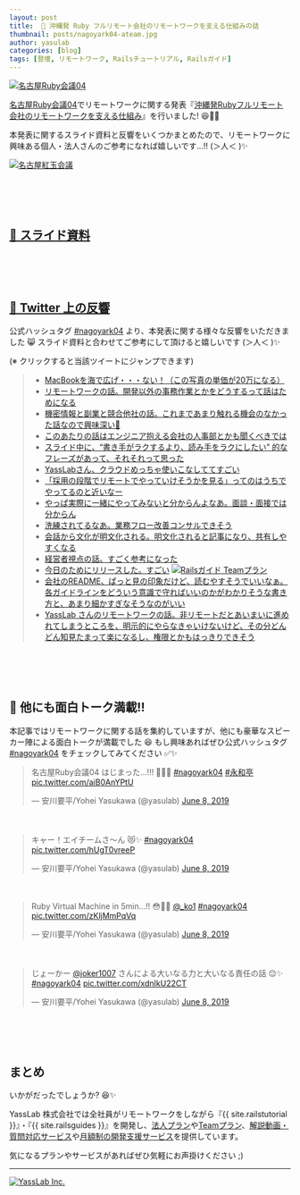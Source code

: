 ```yaml
---
layout: post
title:  🏮 沖縄発 Ruby フルリモート会社のリモートワークを支える仕組みの話
thumbnail: posts/nagoyark04-ateam.jpg
author: yasulab
categories: [blog]
tags: [登壇, リモートワーク, Railsチュートリアル, Railsガイド]
---
```


[![名古屋Ruby会議04](/img/posts/nagoyark04-ateam.jpg)](https://twitter.com/yasulab/status/1137221480779882496)

[名古屋Ruby会議04](http://regional-gh.rubykaigi.org/nagoya04/)でリモートワークに関する発表『[沖縄発Rubyフルリモート会社のリモートワークを支える仕組み](https://speakerdeck.com/yasslab/remote-first-company)』を行いました! 😆🎉✨ 

本発表に関するスライド資料と反響をいくつかまとめたので、リモートワークに興味ある個人・法人さんのご参考になれば嬉しいです...!! (＞人＜ )✨

[![名古屋紅玉会議](/img/posts/nagoyark04-flags.jpg)](http://regional-gh.rubykaigi.org/nagoya04/)

<div style="margin-bottom: 100px;"></div>

## [📜 スライド資料](https://speakerdeck.com/yasslab/remote-first-company)

<div style="margin-bottom: 100px;">
  <script async class="speakerdeck-embed" data-id="cf1cd6f115924b4cace9b825fe474198" data-ratio="1.33333333333333" src="//speakerdeck.com/assets/embed.js"></script>
</div>

## [🐣 Twitter 上の反響](https://twitter.com/hashtag/nagoyark04)

公式ハッシュタグ [#nagoyark04](https://twitter.com/hashtag/nagoyark04) より、本発表に関する様々な反響をいただきました 😸 スライド資料と合わせてご参考にして頂けると嬉しいです (＞人＜ )✨

(※ クリックすると当該ツイートにジャンプできます)

> - [MacBookを海で広げ・・・ない！（この写真の単価が20万になる）](https://twitter.com/corocn/status/1137174356079939584?s=21)
> - [リモートワークの話。開発以外の事務作業とかをどうするって話はためになる](https://twitter.com/inocof/status/1137176225808506880?s=21)
> - [機密情報と副業と競合他社の話。これまであまり触れる機会のなかった話なので興味深い👀](https://twitter.com/color_box/status/1137176594810777600?s=21)
> - [このあたりの話はエンジニア抱える会社の人事部とかも聞くべきでは](https://twitter.com/y_s______731/status/1137177601263321089?s=21)
> - [スライド中に、“書き手がラクするより、読み手をラクにしたい” 的なフレーズがあって、それそれって思った](https://twitter.com/yoshi_hirano/status/1137177648893849602?s=21)
> - [YassLabさん、クラウドめっちゃ使いこなしててすごい](https://twitter.com/moaieee/status/1137177711170842624?s=21)
> - [「採用の段階でリモートでやっていけそうかを見る」ってのはうちでやってるのと近いなー](https://twitter.com/kokuyouwind/status/1137177409906569216)
> - [やっぱ実際に一緒にやってみないと分からんよなあ。面談・面接では分からん](https://twitter.com/joker1007/status/1137177221813063680)
> - [洗練されてるなあ。業務フロー改善コンサルできそう](https://twitter.com/joker1007/status/1137177866787991553?s=21)
> - [会話から文化が明文化される。明文化されると記事になり、共有しやすくなる](https://twitter.com/color_box/status/1137177892599652352)
> - [経営者視点の話。すごく参考になった](https://twitter.com/_suima_/status/1137177926858788865?s=21)
> - [今日のためにリリースした。すごい](https://twitter.com/_suima_/status/1137178437418831873?s=21)
>   [![Railsガイド Teamプラン](/img/posts/guides-team-top.png)](https://railsguides.jp/team)
> - [会社のREADME、ぱっと見の印象だけど、読むやすそうでいいなぁ。各ガイドラインをどういう意識で守ればいいのかがわかりそうな書き方と、あまり細かすぎなそうなのがいい](https://twitter.com/publichtml/status/1137178557048807424?s=21)
> - [YassLab さんのリモートワークの話。非リモートだとあいまいに進めれてしまうところを、明示的にやらなきゃいけないけど、その分どんどん知見たまって楽になるし、権限とかもはっきりできそう](https://twitter.com/labocho/status/1137178887857758208?s=21)

<div style="margin-bottom: 100px;"></div>


## 💎 他にも面白トーク満載!!

本記事ではリモートワークに関する話を集約していますが、他にも豪華なスピーカー陣による面白トークが満載でした 😆 もし興味あればぜひ公式ハッシュタグ [#nagoyark04](https://twitter.com/hashtag/nagoyark04) をチェックしてみてください ✅✨

<blockquote class="twitter-tweet" data-lang="en"><p lang="ja" dir="ltr">名古屋Ruby会議04 はじまった...!!! 🤣💎✨ <a href="https://twitter.com/hashtag/nagoyark04?src=hash&amp;ref_src=twsrc%5Etfw">#nagoyark04</a> <a href="https://twitter.com/hashtag/%E6%B0%B8%E5%92%8C%E4%BA%AD?src=hash&amp;ref_src=twsrc%5Etfw">#永和亭</a> <a href="https://t.co/aiB0AnYPtU">pic.twitter.com/aiB0AnYPtU</a></p>&mdash; 安川要平/Yohei Yasukawa (@yasulab) <a href="https://twitter.com/yasulab/status/1137167257510076417?ref_src=twsrc%5Etfw">June 8, 2019</a></blockquote>

<div style="margin-bottom: 50px;"></div>

<blockquote class="twitter-tweet" data-lang="en"><p lang="ja" dir="ltr">キャー！エイチームさ〜ん 😻✨ <a href="https://twitter.com/hashtag/nagoyark04?src=hash&amp;ref_src=twsrc%5Etfw">#nagoyark04</a> <a href="https://t.co/hUgT0vreeP">pic.twitter.com/hUgT0vreeP</a></p>&mdash; 安川要平/Yohei Yasukawa (@yasulab) <a href="https://twitter.com/yasulab/status/1137221480779882496?ref_src=twsrc%5Etfw">June 8, 2019</a></blockquote>

<div style="margin-bottom: 50px;"></div>

<blockquote class="twitter-tweet" data-lang="en"><p lang="en" dir="ltr">Ruby Virtual Machine in 5min...!! 😳💎✨ <a href="https://twitter.com/_ko1?ref_src=twsrc%5Etfw">@_ko1</a>  <a href="https://twitter.com/hashtag/nagoyark04?src=hash&amp;ref_src=twsrc%5Etfw">#nagoyark04</a> <a href="https://t.co/zKljMmPqVq">pic.twitter.com/zKljMmPqVq</a></p>&mdash; 安川要平/Yohei Yasukawa (@yasulab) <a href="https://twitter.com/yasulab/status/1137228720077361152?ref_src=twsrc%5Etfw">June 8, 2019</a></blockquote>

<div style="margin-bottom: 50px;"></div>

<blockquote class="twitter-tweet" data-lang="en"><p lang="ja" dir="ltr">じょーかー <a href="https://twitter.com/joker1007?ref_src=twsrc%5Etfw">@joker1007</a> さんによる大いなる力と大いなる責任の話 😌✨ <a href="https://twitter.com/hashtag/nagoyark04?src=hash&amp;ref_src=twsrc%5Etfw">#nagoyark04</a> <a href="https://t.co/xdnIkU22CT">pic.twitter.com/xdnIkU22CT</a></p>&mdash; 安川要平/Yohei Yasukawa (@yasulab) <a href="https://twitter.com/yasulab/status/1137230678959902720?ref_src=twsrc%5Etfw">June 8, 2019</a></blockquote>

<div style="margin-bottom: 100px;"></div>

## まとめ

いかがだったでしょうか? 😆✨

YassLab 株式会社では全社員がリモートワークをしながら『{{ site.railstutorial }}』・『{{ site.railsguides }}』を開発し、[法人プラン](https://railstutorial.jp/business)や[Teamプラン](https://railsguides.jp/team)、[解説動画・質問対応サービス](https://railstutorial.jp/#service)や[月額制の開発支援サービス](/ja/agile)を提供しています。

気になるプランやサービスがあればぜひ気軽にお声掛けください ;)

-----

[![YassLab Inc.](/img/logos/800x200.png)](/)


